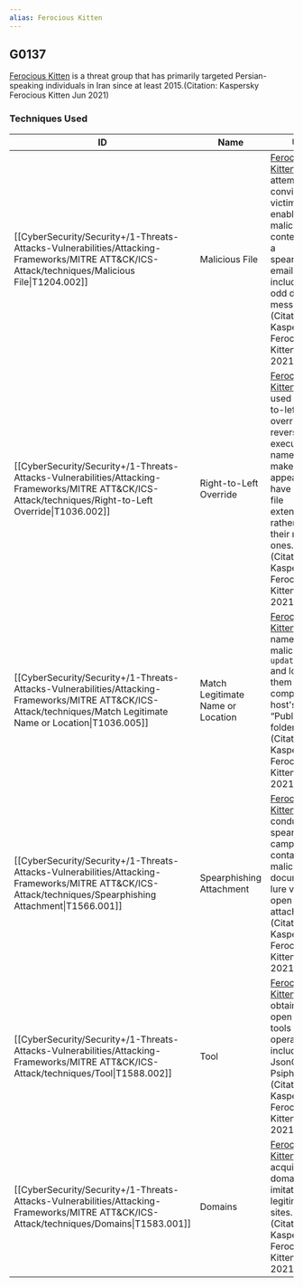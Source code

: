 ```yaml
---
alias: Ferocious Kitten
---
```


## G0137

[Ferocious Kitten](https://attack.mitre.org/groups/G0137) is a threat group that has primarily targeted Persian-speaking individuals in Iran since at least 2015.(Citation: Kaspersky Ferocious Kitten Jun 2021)


### Techniques Used

| ID | Name | Use |
| --- | --- | --- |
| [[CyberSecurity/Security+/1-Threats-Attacks-Vulnerabilities/Attacking-Frameworks/MITRE ATT&CK/ICS-Attack/techniques/Malicious File\|T1204.002]] | Malicious File | [Ferocious Kitten](https://attack.mitre.org/groups/G0137) has attempted to convince victims to enable malicious content within a spearphishing email by including an odd decoy message.(Citation: Kaspersky Ferocious Kitten Jun 2021) |
| [[CyberSecurity/Security+/1-Threats-Attacks-Vulnerabilities/Attacking-Frameworks/MITRE ATT&CK/ICS-Attack/techniques/Right-to-Left Override\|T1036.002]] | Right-to-Left Override | [Ferocious Kitten](https://attack.mitre.org/groups/G0137) has used right-to-left override to reverse executables’ names to make them appear to have different file extensions, rather than their real ones.(Citation: Kaspersky Ferocious Kitten Jun 2021) |
| [[CyberSecurity/Security+/1-Threats-Attacks-Vulnerabilities/Attacking-Frameworks/MITRE ATT&CK/ICS-Attack/techniques/Match Legitimate Name or Location\|T1036.005]] | Match Legitimate Name or Location | [Ferocious Kitten](https://attack.mitre.org/groups/G0137) has named malicious files <code>update.exe</code> and loaded them into the compromise host's “Public” folder.(Citation: Kaspersky Ferocious Kitten Jun 2021) |
| [[CyberSecurity/Security+/1-Threats-Attacks-Vulnerabilities/Attacking-Frameworks/MITRE ATT&CK/ICS-Attack/techniques/Spearphishing Attachment\|T1566.001]] | Spearphishing Attachment | [Ferocious Kitten](https://attack.mitre.org/groups/G0137) has conducted spearphishing campaigns containing malicious documents to lure victims to open the attachments.(Citation: Kaspersky Ferocious Kitten Jun 2021) |
| [[CyberSecurity/Security+/1-Threats-Attacks-Vulnerabilities/Attacking-Frameworks/MITRE ATT&CK/ICS-Attack/techniques/Tool\|T1588.002]] | Tool | [Ferocious Kitten](https://attack.mitre.org/groups/G0137) has obtained open source tools for its operations, including JsonCPP and Psiphon.(Citation: Kaspersky Ferocious Kitten Jun 2021) |
| [[CyberSecurity/Security+/1-Threats-Attacks-Vulnerabilities/Attacking-Frameworks/MITRE ATT&CK/ICS-Attack/techniques/Domains\|T1583.001]] | Domains | [Ferocious Kitten](https://attack.mitre.org/groups/G0137) has acquired domains imitating legitimate sites.(Citation: Kaspersky Ferocious Kitten Jun 2021) |
